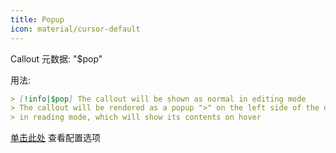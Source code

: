 ```yaml
---
title: Popup
icon: material/cursor-default
---
```


Callout 元数据: "$pop"

用法:

```md
> [!info|$pop] The callout will be shown as normal in editing mode
> The callout will be rendered as a popup ">" on the left side of the editor 
> in reading mode, which will show its contents on hover
```

[单击此处](../Style-Settings/Editor/Callouts/index.md#popup-callout) 查看配置选项
